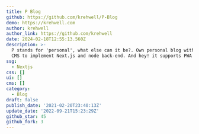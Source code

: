 ```yaml
---
title: P Blog
github: https://github.com/krehwell/P-Blog
demo: https://krehwell.com
author: krehwell
author_link: https://github.com/krehwell
date: 2024-02-18T12:55:13.560Z
description: >-
  P stands for 'personal', what else can it be?. Own personal blog with custom
  CMS to implement Next.js and node back-end. And hey! it supports PWA too.
ssg:
  - Nextjs
css: []
ui: []
cms: []
category:
  - Blog
draft: false
publish_date: '2021-02-20T23:40:13Z'
update_date: '2022-09-21T15:23:29Z'
github_star: 45
github_fork: 3
---
```

